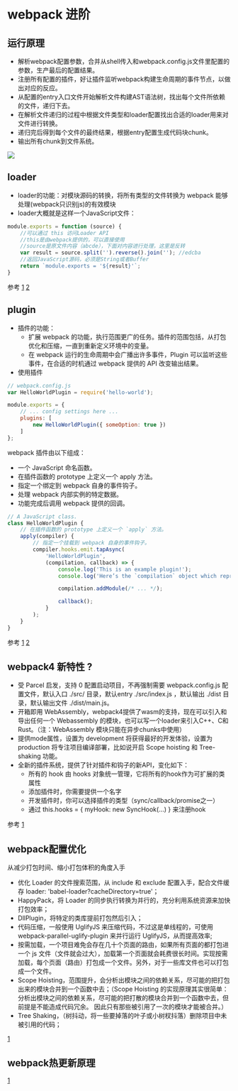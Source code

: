 # webpack 进阶

## 运行原理
- 解析webpack配置参数，合并从shell传入和webpack.config.js文件里配置的参数，生产最后的配置结果。
- 注册所有配置的插件，好让插件监听webpack构建生命周期的事件节点，以做出对应的反应。
- 从配置的entry入口文件开始解析文件构建AST语法树，找出每个文件所依赖的文件，递归下去。
- 在解析文件递归的过程中根据文件类型和loader配置找出合适的loader用来对文件进行转换。
- 递归完后得到每个文件的最终结果，根据entry配置生成代码块chunk。
- 输出所有chunk到文件系统。

![](https://img.alicdn.com/tps/TB1GVGFNXXXXXaTapXXXXXXXXXX-4436-4244.jpg)


## loader
- loader的功能：对模块源码的转换，将所有类型的文件转换为 webpack 能够处理(webpack只识别js)的有效模块
- loader大概就是这样一个JavaScript文件：
```js
module.exports = function (source) {
    //可以通过 this 访问Loader API
    //this是由webpack提供的，可以直接使用
    //source是原文件内容（abcde），下面对内容进行处理，这里是反转
    var result = source.split('').reverse().join(''); //edcba
    //返回JavaScript源码，必须是String或者Buffer
    return `module.exports = '${result}'`;
}
```

参考
[1](https://www.jianshu.com/p/7fa359ffcf8d)
[2](https://www.jianshu.com/p/60a8bd26796c)


## plugin
- 插件的功能：
    - 扩展 webpack 的功能，执行范围更广的任务。插件的范围包括，从打包优化和压缩，一直到重新定义环境中的变量。
    - 在 webpack 运行的生命周期中会广播出许多事件，Plugin 可以监听这些事件，在合适的时机通过 webpack 提供的 API 改变输出结果。
- 使用插件
```js
// webpack.config.js
var HelloWorldPlugin = require('hello-world');

module.exports = {
    // ... config settings here ...
    plugins: [
        new HelloWorldPlugin({ someOption: true })
    ]
};
```
webpack 插件由以下组成：
- 一个 JavaScript 命名函数。
- 在插件函数的 prototype 上定义一个 apply 方法。
- 指定一个绑定到 webpack 自身的事件钩子。
- 处理 webpack 内部实例的特定数据。
- 功能完成后调用 webpack 提供的回调。

```js
// A JavaScript class.
class HelloWorldPlugin {
    // 在插件函数的 prototype 上定义一个 `apply` 方法。
    apply(compiler) {
        // 指定一个挂载到 webpack 自身的事件钩子。
        compiler.hooks.emit.tapAsync(
            'HelloWorldPlugin',
            (compilation, callback) => {
                console.log('This is an example plugin!');
                console.log('Here’s the `compilation` object which represents a single build of assets:', compilation);

                compilation.addModule(/* ... */);

                callback();
            }
        );
    }
}
```

参考
[1](https://juejin.im/post/5ec169786fb9a043721b46ad#heading-15)
[2](https://www.webpackjs.com/contribute/writing-a-plugin/)


## webpack4 新特性 ?
- 受 Parcel 启发，支持 0 配置启动项目，不再强制需要 webpack.config.js 配置文件，默认入口 ./src/ 目录，默认entry ./src/index.js ，默认输出 ./dist 目录，默认输出文件 ./dist/main.js。
- 开箱即用 WebAssembly，webpack4提供了wasm的支持，现在可以引入和导出任何一个 Webassembly 的模块，也可以写一个loader来引入C++、C和Rust。（注：WebAssembly 模块只能在异步chunks中使用）
- 提供mode属性，设置为 development 将获得最好的开发体验，设置为 production 将专注项目编译部署，比如说开启 Scope hoisting 和 Tree-shaking 功能。
- 全新的插件系统，提供了针对插件和钩子的新API，变化如下：
    - 所有的 hook 由 hooks 对象统一管理，它将所有的hook作为可扩展的类属性
    - 添加插件时，你需要提供一个名字
    - 开发插件时，你可以选择插件的类型（sync/callback/promise之一）
    - 通过 this.hooks = { myHook: new SyncHook(…) } 来注册hook

参考
[1](http://louiszhai.github.io/2019/01/04/webpack4/)

## webpack配置优化
从减少打包时间、缩小打包体积的角度入手

- 优化 Loader 的文件搜索范围，从 include 和 exclude 配置入手，配合文件缓存 loader: 'babel-loader?cacheDirectory=true'；
- HappyPack，将 Loader 的同步执行转换为并行的，充分利用系统资源来加快打包效率；
- DllPlugin，将特定的类库提前打包然后引入；
- 代码压缩，一般使用 UglifyJS 来压缩代码，不过这是单线程的，可使用 webpack-parallel-uglify-plugin 来并行运行 UglifyJS，从而提高效率;
- 按需加载，一个项目难免会存在几十个页面的路由，如果所有页面的都打包进一个 js 文件（文件就会过大），加载第一个页面就会耗费很长时间。实现按需加载，每个页面（路由）打包成一个文件。另外，对于一些库文件也可以打包成一个文件。
- Scope Hoisting，范围提升，会分析出模块之间的依赖关系，尽可能的把打包出来的模块合并到一个函数中去；（Scope Hoisting 的实现原理其实很简单：分析出模块之间的依赖关系，尽可能的把打散的模块合并到一个函数中去，但前提是不能造成代码冗余。
因此只有那些被引用了一次的模块才能被合并。）
- Tree Shaking，（树抖动，将一些要掉落的叶子或小树杈抖落）删除项目中未被引用的代码；

[1](https://www.cnblogs.com/imwtr/p/7801973.html)

## webpack热更新原理
[1](https://zhuanlan.zhihu.com/p/30669007)